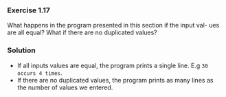 ### Exercise 1.17

What happens in the program presented in this section if the input val-
ues are all equal? What if there are no duplicated values?

### Solution

* If all inputs values are equal, the program prints a single line. E.g `30 occurs 4 times`.
* If there are no duplicated values, the program prints as many lines as the number of values we entered.

